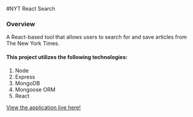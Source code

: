 #NYT React Search

### Overview
  A React-based tool that allows users to search for and save articles from The New York Times.

#### This project utilizes the following technologies:
1. Node
2. Express
3. MongoDB
4. Mongoose ORM
5. React

[View the application live here!](https://vast-falls-96353.herokuapp.com/#/saved?_k=3jqf0p)
